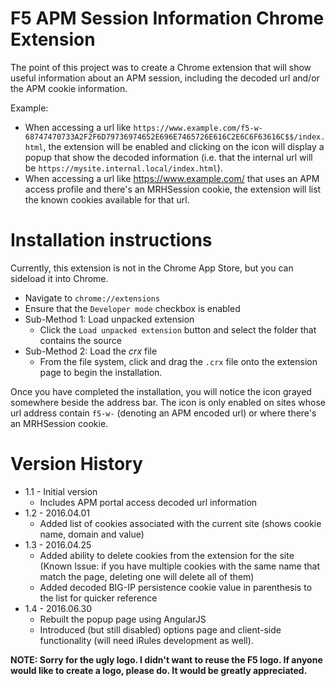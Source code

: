 # F5 APM Session Information Chrome Extension

The point of this project was to create a Chrome extension that will show useful information about an APM session, including the decoded url and/or the APM cookie information.

Example:

* When accessing a url like `https://www.example.com/f5-w-68747470733A2F2F6D79736974652E696E7465726E616C2E6C6F63616C$$/index.html`, the extension will be enabled and clicking on the icon will display a popup that show the decoded information (i.e. that the internal url will be `https://mysite.internal.local/index.html`). 
* When accessing a url like https://www.example.com/ that uses an APM access profile and there's an MRHSession cookie, the extension will list the known cookies available for that url.

# Installation instructions
Currently, this extension is not in the Chrome App Store, but you can sideload it into Chrome.

* Navigate to `chrome://extensions`
* Ensure that the `Developer mode` checkbox is enabled
* Sub-Method 1: Load unpacked extension
  * Click the `Load unpacked extension` button and select the folder that contains the source
* Sub-Method 2: Load the *crx* file
  * From the file system, click and drag the `.crx` file onto the extension page to begin the installation.

Once you have completed the installation, you will notice the icon grayed somewhere beside the address bar. The icon is only enabled on sites whose url address contain `f5-w-` (denoting an APM encoded url) or where there's an MRHSession cookie.

# Version History
* 1.1 - Initial version
  * Includes APM portal access decoded url information
* 1.2 - 2016.04.01
  * Added list of cookies associated with the current site (shows cookie name, domain and value)
* 1.3 - 2016.04.25
  * Added ability to delete cookies from the extension for the site (Known Issue: if you have multiple cookies with the same name that match the page, deleting one will delete all of them)
  * Added decoded BIG-IP persistence cookie value in parenthesis to the list for quicker reference
* 1.4 - 2016.06.30
  * Rebuilt the popup page using AngularJS
  * Introduced (but still disabled) options page and client-side functionality (will need iRules development as well).
  
**NOTE: Sorry for the ugly logo. I didn't want to reuse the F5 logo. If anyone would like to create a logo, please do. It would be greatly appreciated.**